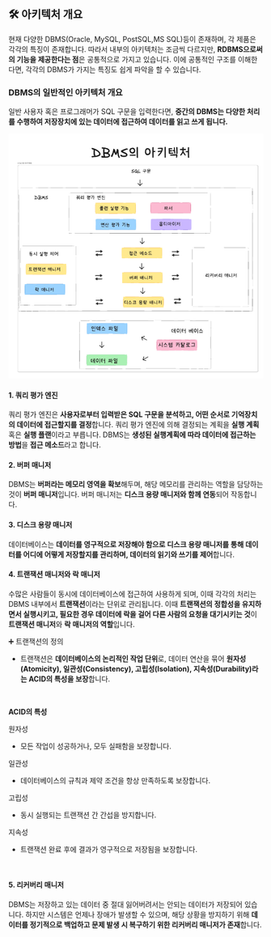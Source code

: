 
## 🛠️ 아키텍처 개요
현재 다양한 DBMS(Oracle, MySQL, PostSQL,MS SQL)등이 존재하며, 각 제품은 각각의 특징이 존재합니다. 따라서 내부의 아키텍처는 조금씩 다르지만, **RDBMS으로써의 기능을 제공한다는 점**은 공통적으로 가지고 있습니다. 이에 공통적인 구조를 이해한다면, 각각의 DBMS가 가지는 특징도 쉽게 파악을 할 수 있습니다.

### DBMS의 일반적인 아키텍처 개요
일반 사용자 혹은 프로그래머가 SQL 구문을 입력한다면, **중간의 DBMS는 다양한 처리를 수행하여 저장장치에 있는 데이터에 접근하여 데이터를 읽고 쓰게 됩니다.**
<br/>

![alt text](../images/1.png)


#### 1. 쿼리 평가 엔진
쿼리 평가 엔진은 **사용자로부터 입력받은 SQL 구문을 분석하고, 어떤 순서로 기억장치의 데이터에 접근할지를 결정**합니다. 쿼리 평가 엔진에 의해 결정되는 계획을 **실행 계획** 혹은 **실행 플랜**이라고 부릅니다.
DBMS는 **생성된 실행계획에 따라 데이터에 접근하는 방법**을 **접근 메소드**라고 합니다.
<br/>

#### 2. 버퍼 매니저
DBMS는 **버퍼라는 메모리 영역을 확보**해두며, 해당 메모리를 관리하는 역할을 담당하는 것이 **버퍼 매니저**입니다. 버퍼 매니저는 **디스크 용량 매니저와 함께 연동**되어 작동합니다.
<br/>

#### 3. 디스크 용량 매니저
데이터베이스는 **데이터를 영구적으로 저장해야 함으로 디스크 용량 매니저를 통해 데이터를 어디에 어떻게 저장할지를 관리하며, 데이터의 읽기와 쓰기를 제어**합니다.
<br/>

#### 4. 트랜잭션 매니저와 락 매니저
수많은 사람들이 동시에 데이터베이스에 접근하여 사용하게 되며, 이때 각각의 처리는 DBMS 내부에서 **트랜잭션**이라는 단위로 관리됩니다. 이때 **트랜잭션의 정합성을 유지하면서 실행시키고, 필요한 경우 데이터에 락을 걸어 다른 사람의 요청을 대기시키는 것**이 **트랜잭션 매니저**와 **락 매니저의 역할**입니다.
<br/>

➕ 트랜잭션의 정의
- 트랜잭션은 **데이터베이스의 논리적인 작업 단위**로, 데이터 연산을 묶어 **원자성(Atomicity), 일관성(Consistency), 고립성(Isolation), 지속성(Durability)라는 ACID의 특성을 보장**합니다.
<br/>

**ACID의 특성**

원자성
- 모든 작업이 성공하거나, 모두 실패함을 보장합니다.


일관성
- 데이터베이스의 규칙과 제약 조건을 항상 만족하도록 보장합니다.

고립성
- 동시 실행되는 트랜잭션 간 간섭을 방지합니다.

지속성
- 트랜잭션 완료 후에 결과가 영구적으로 저장됨을 보장합니다.
<br/>

#### 5. 리커버리 매니저
DBMS는 저장하고 있는 데이터 중 절대 잃어버려서는 안되는 데이터가 저장되어 있습니다. 하지만 시스템은 언제나 장애가 발생할 수 있으며, 해당 상황을 방지하기 위해 **데이터를 정기적으로 백업하고 문제 발생 시 복구하기 위한 리커버리 매니저가 존재**합니다.

